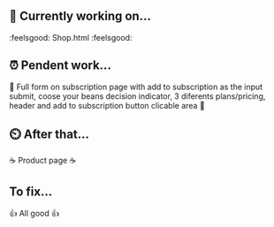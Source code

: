 ## 🚶 Currently working on...

:feelsgood: Shop.html :feelsgood:

## ⏰ Pendent work...

🦾 Full form on subscription page with add to subscription as the input submit,
coose your beans decision indicator, 3 diferents plans/pricing, header and add
to subscription button clicable area 🦾

## ⏲️ After that...

☕ Product page ☕

## To fix...

👍 All good 👍

